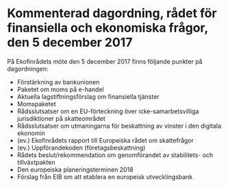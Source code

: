 # Kommenterad dagordning, rådet för finansiella och ekonomiska frågor, den 5 december 2017

På Ekofinrådets möte den 5 december 2017 finns följande punkter på dagordningen:

* Förstärkning av bankunionen
* Paketet om moms på e-handel
* Aktuella lagstiftningsförslag om finansiella tjänster
* Momspaketet
* Rådsslutsatser om en EU-förteckning över icke-samarbetsvilliga jurisdiktioner på skatteområdet
* Rådsslutsatser om utmaningarna för beskattning av vinster i den digitala ekonomin
* (ev.) Ekofinrådets rapport till Europeiska rådet om skattefrågor
* (ev.) Uppförandekoden (företagsbeskattning)
* Rådets beslut/rekommendation om genomförandet av stabilitets- och tillväxtpakten
* Den europeiska planeringsterminen 2018
* Förslag från EIB om att etablera en europeisk utvecklingsbank
